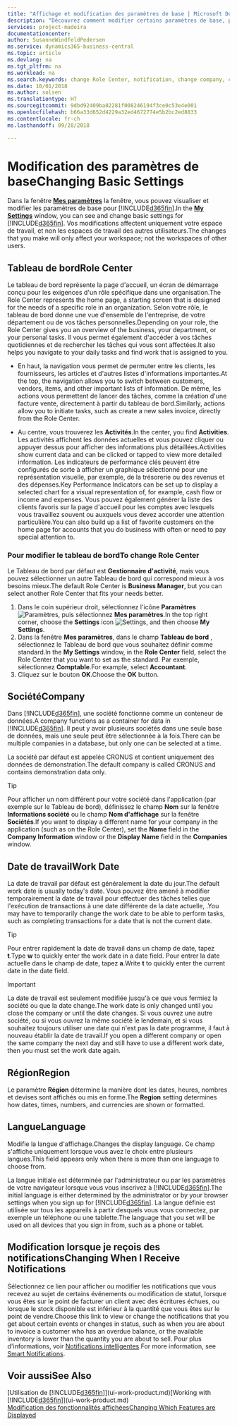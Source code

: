 ```yaml
---
title: "Affichage et modification des paramètres de base | Microsoft Docs"
description: "Découvrez comment modifier certains paramètres de base, par exemple, le tableau de bord, la société ou la date de travail."
services: project-madeira
documentationcenter: 
author: SusanneWindfeldPedersen
ms.service: dynamics365-business-central
ms.topic: article
ms.devlang: na
ms.tgt_pltfrm: na
ms.workload: na
ms.search.keywords: change Role Center, notification, change company, change work date
ms.date: 10/01/2018
ms.author: solsen
ms.translationtype: HT
ms.sourcegitcommit: 9dbd92409ba02281f008246194f3ce0c53e4e001
ms.openlocfilehash: b66a33d652d4229a32ed4672774e5b2bc2ed8833
ms.contentlocale: fr-ch
ms.lasthandoff: 09/28/2018

---
```

# <a name="changing-basic-settings"></a><span data-ttu-id="faeae-103">Modification des paramètres de base</span><span class="sxs-lookup"><span data-stu-id="faeae-103">Changing Basic Settings</span></span>
<span data-ttu-id="faeae-104">Dans la fenêtre [**Mes paramètres**](https://businesscentral.dynamics.com?page=9176 "Accédez directement à votre page Paramètres utilisateurs dans Business Central") la fenêtre, vous pouvez visualiser et modifier les paramètres de base pour [!INCLUDE[d365fin](includes/d365fin_md.md)].</span><span class="sxs-lookup"><span data-stu-id="faeae-104">In the [**My Settings**](https://businesscentral.dynamics.com?page=9176 "Go directly to your user settings page in Business Central") window, you can see and change basic settings for [!INCLUDE[d365fin](includes/d365fin_md.md)].</span></span> <span data-ttu-id="faeae-105">Vos modifications affectent uniquement votre espace de travail, et non les espaces de travail des autres utilisateurs.</span><span class="sxs-lookup"><span data-stu-id="faeae-105">The changes that you make will only affect your workspace; not the workspaces of other users.</span></span>  

## <a name="role-center"></a> <span data-ttu-id="faeae-106">Tableau de bord</span><span class="sxs-lookup"><span data-stu-id="faeae-106">Role Center</span></span>
<span data-ttu-id="faeae-107">Le tableau de bord représente la page d'accueil, un écran de démarrage conçu pour les exigences d'un rôle spécifique dans une organisation.</span><span class="sxs-lookup"><span data-stu-id="faeae-107">The Role Center represents the home page, a starting screen that is designed for the needs of a specific role in an organization.</span></span> <span data-ttu-id="faeae-108">Selon votre rôle, le tableau de bord donne une vue d'ensemble de l'entreprise, de votre département ou de vos tâches personnelles.</span><span class="sxs-lookup"><span data-stu-id="faeae-108">Depending on your role, the Role Center gives you an overview of the business, your department, or your personal tasks.</span></span> <span data-ttu-id="faeae-109">Il vous permet également d'accéder à vos tâches quotidiennes et de rechercher les tâches qui vous sont affectées.</span><span class="sxs-lookup"><span data-stu-id="faeae-109">It also helps you navigate to your daily tasks and find work that is assigned to you.</span></span>

-   <span data-ttu-id="faeae-110">En haut, la navigation vous permet de permuter entre les clients, les fournisseurs, les articles et d'autres listes d'informations importantes.</span><span class="sxs-lookup"><span data-stu-id="faeae-110">At the top, the navigation allows you to switch between customers, vendors, items, and other important lists of information.</span></span> <span data-ttu-id="faeae-111">De même, les actions vous permettent de lancer des tâches, comme la création d'une facture vente, directement à partir du tableau de bord.</span><span class="sxs-lookup"><span data-stu-id="faeae-111">Similarly, actions allow you to initiate tasks, such as create a new sales invoice, directly from the Role Center.</span></span>

-   <span data-ttu-id="faeae-112">Au centre, vous trouverez les **Activités**.</span><span class="sxs-lookup"><span data-stu-id="faeae-112">In the center, you find **Activities**.</span></span> <span data-ttu-id="faeae-113">Les activités affichent les données actuelles et vous pouvez cliquer ou appuyer dessus pour afficher des informations plus détaillées.</span><span class="sxs-lookup"><span data-stu-id="faeae-113">Activities show current data and can be clicked or tapped to view more detailed information.</span></span> <span data-ttu-id="faeae-114">Les indicateurs de performance clés peuvent être configurés de sorte à afficher un graphique sélectionné pour une représentation visuelle, par exemple, de la trésorerie ou des revenus et des dépenses.</span><span class="sxs-lookup"><span data-stu-id="faeae-114">Key Performance Indicators can be set up to display a selected chart for a visual representation of, for example, cash flow or income and expenses.</span></span> <span data-ttu-id="faeae-115">Vous pouvez également générer la liste des clients favoris sur la page d'accueil pour les comptes avec lesquels vous travaillez souvent ou auxquels vous devez accorder une attention particulière.</span><span class="sxs-lookup"><span data-stu-id="faeae-115">You can also build up a list of favorite customers on the home page for accounts that you do business with often or need to pay special attention to.</span></span>

### <a name="to-change-role-center"></a><span data-ttu-id="faeae-116">Pour modifier le tableau de bord</span><span class="sxs-lookup"><span data-stu-id="faeae-116">To change Role Center</span></span>
<span data-ttu-id="faeae-117">Le Tableau de bord par défaut est **Gestionnaire d'activité**, mais vous pouvez sélectionner un autre Tableau de bord qui correspond mieux à vos besoins mieux.</span><span class="sxs-lookup"><span data-stu-id="faeae-117">The default Role Center is **Business Manager**, but you can select another Role Center that fits your needs better.</span></span>
1. <span data-ttu-id="faeae-118">Dans le coin supérieur droit, sélectionnez l'icône **Paramètres** ![Paramètres](media/ui-experience/settings_icon_small.png "Icône Paramètres du tableau de bord"), puis sélectionnez **Mes paramètres**.</span><span class="sxs-lookup"><span data-stu-id="faeae-118">In the top right corner, choose the **Settings** icon ![Settings](media/ui-experience/settings_icon_small.png "Settings icon for role center"), and then choose **My Settings**.</span></span>
2. <span data-ttu-id="faeae-119">Dans la fenêtre **Mes paramètres**, dans le champ **Tableau de bord** , sélectionnez le Tableau de bord que vous souhaitez définir comme standard.</span><span class="sxs-lookup"><span data-stu-id="faeae-119">In the **My Settings** window, in the **Role Center** field, select the Role Center that you want to set as the standard.</span></span> <span data-ttu-id="faeae-120">Par exemple, sélectionnez **Comptable**.</span><span class="sxs-lookup"><span data-stu-id="faeae-120">For example, select **Accountant**.</span></span>
3. <span data-ttu-id="faeae-121">Cliquez sur le bouton **OK**.</span><span class="sxs-lookup"><span data-stu-id="faeae-121">Choose the **OK** button.</span></span>

## <a name="company"></a><span data-ttu-id="faeae-122">Société</span><span class="sxs-lookup"><span data-stu-id="faeae-122">Company</span></span>
<span data-ttu-id="faeae-123">Dans [!INCLUDE[d365fin](includes/d365fin_md.md)], une société fonctionne comme un conteneur de données.</span><span class="sxs-lookup"><span data-stu-id="faeae-123">A company functions as a container for data in [!INCLUDE[d365fin](includes/d365fin_md.md)].</span></span> <span data-ttu-id="faeae-124">Il peut y avoir plusieurs sociétés dans une seule base de données, mais une seule peut être sélectionnée à la fois.</span><span class="sxs-lookup"><span data-stu-id="faeae-124">There can be multiple companies in a database, but only one can be selected at a time.</span></span>

<span data-ttu-id="faeae-125">La société par défaut est appelée CRONUS et contient uniquement des données de démonstration.</span><span class="sxs-lookup"><span data-stu-id="faeae-125">The default company is called CRONUS and contains demonstration data only.</span></span>

> [!TIP]  
>   <span data-ttu-id="faeae-126">Pour afficher un nom différent pour votre société dans l'application (par exemple sur le Tableau de bord), définissez le champ **Nom** sur la fenêtre **Informations société** ou le champ **Nom d'affichage** sur la fenêtre **Sociétés**.</span><span class="sxs-lookup"><span data-stu-id="faeae-126">If you want to display a different name for your company in the application (such as on the Role Center), set the **Name** field in the **Company Information** window or the **Display Name** field in the **Companies** window.</span></span>  

## <a name="work-date"></a><span data-ttu-id="faeae-127">Date de travail</span><span class="sxs-lookup"><span data-stu-id="faeae-127">Work Date</span></span>
<span data-ttu-id="faeae-128">La date de travail par défaut est généralement la date du jour.</span><span class="sxs-lookup"><span data-stu-id="faeae-128">The default work date is usually today's date.</span></span> <span data-ttu-id="faeae-129">Vous pouvez être amené à modifier temporairement la date de travail pour effectuer des tâches telles que l'exécution de transactions à une date différente de la date actuelle, .</span><span class="sxs-lookup"><span data-stu-id="faeae-129">You may have to temporarily change the work date to be able to perform tasks, such as completing transactions for a date that is not the current date.</span></span>

> [!TIP]  
>   <span data-ttu-id="faeae-130">Pour entrer rapidement la date de travail dans un champ de date, tapez **t**.</span><span class="sxs-lookup"><span data-stu-id="faeae-130">Type **w** to quickly enter the work date in a date field.</span></span> <span data-ttu-id="faeae-131">Pour entrer la date actuelle dans le champ de date, tapez **a**.</span><span class="sxs-lookup"><span data-stu-id="faeae-131">Write **t** to quickly enter the current date in the date field.</span></span>

> [!IMPORTANT]  
>   <span data-ttu-id="faeae-132">La date de travail est seulement modifiée jusqu'à ce que vous fermiez la société ou que la date change.</span><span class="sxs-lookup"><span data-stu-id="faeae-132">The work date is only changed until you close the company or until the date changes.</span></span> <span data-ttu-id="faeae-133">Si vous ouvrez une autre société, ou si vous ouvrez la même société le lendemain, et si vous souhaitez toujours utiliser une date qui n'est pas la date programme, il faut à nouveau établir la date de travail.</span><span class="sxs-lookup"><span data-stu-id="faeae-133">If you open a different company or open the same company the next day and still have to use a different work date, then you must set the work date again.</span></span>

## <a name="region"></a> <span data-ttu-id="faeae-134">Région</span><span class="sxs-lookup"><span data-stu-id="faeae-134">Region</span></span>
<span data-ttu-id="faeae-135">Le paramètre **Région** détermine la manière dont les dates, heures, nombres et devises sont affichés ou mis en forme.</span><span class="sxs-lookup"><span data-stu-id="faeae-135">The **Region** setting determines how dates, times, numbers, and currencies are shown or formatted.</span></span>   


## <a name="language"></a> <span data-ttu-id="faeae-136">Langue</span><span class="sxs-lookup"><span data-stu-id="faeae-136">Language</span></span>
<span data-ttu-id="faeae-137">Modifie la langue d'affichage.</span><span class="sxs-lookup"><span data-stu-id="faeae-137">Changes the display language.</span></span> <span data-ttu-id="faeae-138">Ce champ s'affiche uniquement lorsque vous avez le choix entre plusieurs langues.</span><span class="sxs-lookup"><span data-stu-id="faeae-138">This field appears only when there is more than one language to choose from.</span></span> 

<span data-ttu-id="faeae-139">La langue initiale est déterminée par l'administrateur ou par les paramètres de votre navigateur lorsque vous vous inscrivez à [!INCLUDE[d365fin](includes/d365fin_md.md)].</span><span class="sxs-lookup"><span data-stu-id="faeae-139">The initial language is either determined by the administrator or by your browser settings when you sign up for [!INCLUDE[d365fin](includes/d365fin_md.md)].</span></span> <span data-ttu-id="faeae-140">La langue définie est utilisée sur tous les appareils à partir desquels vous vous connectez, par exemple un téléphone ou une tablette.</span><span class="sxs-lookup"><span data-stu-id="faeae-140">The language that you set will be used on all devices that you sign in from, such as a phone or tablet.</span></span>

## <a name="changing-when-i-receive-notifications"></a><span data-ttu-id="faeae-141">Modification lorsque je reçois des notifications</span><span class="sxs-lookup"><span data-stu-id="faeae-141">Changing When I Receive Notifications</span></span>
<span data-ttu-id="faeae-142">Sélectionnez ce lien pour afficher ou modifier les notifications que vous recevez au sujet de certains événements ou modification de statut, lorsque vous êtes sur le point de facturer un client avec des écritures échues, ou lorsque le stock disponible est inférieur à la quantité que vous êtes sur le point de vendre.</span><span class="sxs-lookup"><span data-stu-id="faeae-142">Choose this link to view or change the notifications that you get about certain events or changes in status, such as when you are about to invoice a customer who has an overdue balance, or the available inventory is lower than the quantity you are about to sell.</span></span> <span data-ttu-id="faeae-143">Pour plus d'informations, voir [Notifications intelligentes](ui-smart-notifications.md).</span><span class="sxs-lookup"><span data-stu-id="faeae-143">For more information, see [Smart Notifications](ui-smart-notifications.md).</span></span>

## <a name="see-also"></a><span data-ttu-id="faeae-144">Voir aussi</span><span class="sxs-lookup"><span data-stu-id="faeae-144">See Also</span></span>
<span data-ttu-id="faeae-145">[Utilisation de [!INCLUDE[d365fin](includes/d365fin_md.md)]](ui-work-product.md)</span><span class="sxs-lookup"><span data-stu-id="faeae-145">[Working with [!INCLUDE[d365fin](includes/d365fin_md.md)]](ui-work-product.md)</span></span>  
[<span data-ttu-id="faeae-146">Modification des fonctionnalités affichées</span><span class="sxs-lookup"><span data-stu-id="faeae-146">Changing Which Features are Displayed</span></span>](ui-experiences.md)  

